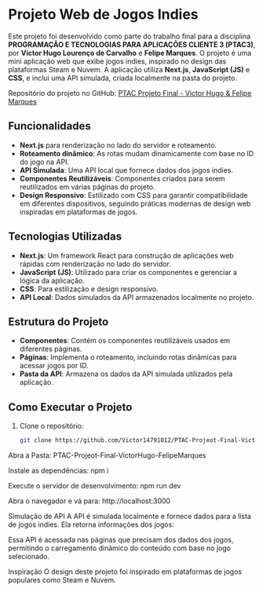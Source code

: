# Projeto Web de Jogos Indies

Este projeto foi desenvolvido como parte do trabalho final para a disciplina **PROGRAMAÇÃO E TECNOLOGIAS PARA APLICAÇÕES CLIENTE 3 (PTAC3)**, por **Victor Hugo Lourenço de Carvalho** e **Felipe Marques**. O projeto é uma mini aplicação web que exibe jogos indies, inspirado no design das plataformas Steam e Nuvem. A aplicação utiliza **Next.js**, **JavaScript (JS)** e **CSS**, e inclui uma API simulada, criada localmente na pasta do projeto.

Repositório do projeto no GitHub: [PTAC Projeto Final - Victor Hugo & Felipe Marques](https://github.com/Victor14791012/PTAC-Projeot-Final-VictorHugo-FelipeMarques)

## Funcionalidades

- **Next.js** para renderização no lado do servidor e roteamento.
- **Roteamento dinâmico**: As rotas mudam dinamicamente com base no ID do jogo na API.
- **API Simulada**: Uma API local que fornece dados dos jogos indies.
- **Componentes Reutilizáveis**: Componentes criados para serem reutilizados em várias páginas do projeto.
- **Design Responsivo**: Estilizado com CSS para garantir compatibilidade em diferentes dispositivos, seguindo práticas modernas de design web inspiradas em plataformas de jogos.

## Tecnologias Utilizadas

- **Next.js**: Um framework React para construção de aplicações web rápidas com renderização no lado do servidor.
- **JavaScript (JS)**: Utilizado para criar os componentes e gerenciar a lógica da aplicação.
- **CSS**: Para estilização e design responsivo.
- **API Local**: Dados simulados da API armazenados localmente no projeto.

## Estrutura do Projeto

- **Componentes**: Contém os componentes reutilizáveis usados em diferentes páginas.
- **Páginas**: Implementa o roteamento, incluindo rotas dinâmicas para acessar jogos por ID.
- **Pasta da API**: Armazena os dados da API simulada utilizados pela aplicação.

## Como Executar o Projeto

1. Clone o repositório:
   ```bash
   git clone https://github.com/Victor14791012/PTAC-Projeot-Final-VictorHugo-FelipeMarques.git

Abra a Pasta: PTAC-Projeot-Final-VictorHugo-FelipeMarques

Instale as dependências: npm i

Execute o servidor de desenvolvimento: npm run dev

Abra o navegador e vá para: http://localhost:3000

Simulação de API
A API é simulada localmente e fornece dados para a lista de jogos indies. Ela retorna informações dos jogos:

Essa API é acessada nas páginas que precisam dos dados dos jogos, permitindo o carregamento dinâmico do conteúdo com base no jogo selecionado.

Inspiração
O design deste projeto foi inspirado em plataformas de jogos populares como Steam e Nuvem.
